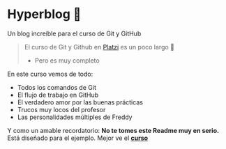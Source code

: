 # Hyperblog 💚
Un blog increíble para el curso de Git y GitHub
> El curso de Git y Github en [Platzi](https://platzi.com) es un poco largo 🥴
> - Pero es muy completo

En este curso vemos de todo:
* Todos los comandos de Git
* El flujo de trabajo en GitHub
* El verdadero amor por las buenas prácticas
* Trucos muy locos del profesor
* Las personalidades múltiples de Freddy

Y como un amable recordatorio: **No te tomes este Readme muy en serio.** Está diseñado para el ejemplo.
Mejor ve el [**curso**](https://platzi.com/git)